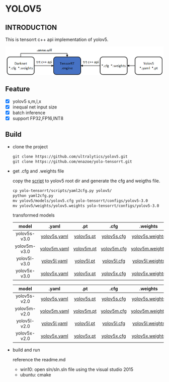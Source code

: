 # YOLOV5

## INTRODUCTION

This is tensorrt c++ api implementation of yolov5.

![](./configs/yolo-trt.png)
 
## Feature

- [x] yolov5 s,m,l,x
- [x] inequal net input  size
- [x] batch inference
- [x] support FP32,FP16,INT8

## Build

- clone the project

    ```shell
    git clone https://github.com/ultralytics/yolov5.git
    git clone https://github.com/enazoe/yolo-tensorrt.git
    ```

- get .cfg and .weights file

    copy the [script](./scripts/yaml2cfg.py) to yolov5 root dir and generate the cfg and weigths file.
    ```shell
    cp yolo-tensorrt/scripts/yaml2cfg.py yolov5/
    python yaml2cfg.py
    mv yolov5/models/yolov5.cfg yolo-tensorrt/configs/yolov5-3.0
    mv yolov5/weights/yolov5.weights yolo-tensorrt/configs/yolov5-3.0
    ```
    
    transformed models
    
    |    model     |                            .yaml                             |                             .pt                              |                             .cfg                             |                           .weights                           |
    | :----------: | :----------------------------------------------------------: | :----------------------------------------------------------: | :----------------------------------------------------------: | :----------------------------------------------------------: |
    | yolov5s-v3.0 | [yolov5s.yaml](https://github.com/ultralytics/yolov5/releases/tag/v3.0) | [yolov5s.pt](https://github.com/ultralytics/yolov5/releases/tag/v3.0) | [yolov5s.cfg](https://mega.nz/folder/7iYTSARZ#-T3xXHBjRAUhOwdEe_ajKw) | [yolov5s.weights](https://mega.nz/folder/7iYTSARZ#-T3xXHBjRAUhOwdEe_ajKw) |
    | yolov5m-v3.0 | [yolov5m.yaml](https://github.com/ultralytics/yolov5/releases/tag/v3.0) | [yolov5m.pt](https://github.com/ultralytics/yolov5/releases/tag/v3.0) | [yolov5m.cfg](https://mega.nz/folder/7iYTSARZ#-T3xXHBjRAUhOwdEe_ajKw) | [yolov5m.weights](https://mega.nz/folder/7iYTSARZ#-T3xXHBjRAUhOwdEe_ajKw) |
    | yolov5l-v3.0 | [yolov5l.yaml](https://github.com/ultralytics/yolov5/releases/tag/v3.0) | [yolov5l.pt](https://github.com/ultralytics/yolov5/releases/tag/v3.0) | [yolov5l.cfg](https://mega.nz/folder/7iYTSARZ#-T3xXHBjRAUhOwdEe_ajKw) | [yolov5l.weights](https://mega.nz/folder/7iYTSARZ#-T3xXHBjRAUhOwdEe_ajKw) |
    | yolov5x-v3.0 | [yolov5x.yaml](https://github.com/ultralytics/yolov5/releases/tag/v3.0) | [yolov5x.pt](https://github.com/ultralytics/yolov5/releases/tag/v3.0) | [yolov5x.cfg](https://mega.nz/folder/7iYTSARZ#-T3xXHBjRAUhOwdEe_ajKw) | [yolov5x.weights](https://mega.nz/folder/7iYTSARZ#-T3xXHBjRAUhOwdEe_ajKw) |
    
    |    model     |                            .yaml                             |                             .pt                              |                             .cfg                             |                           .weights                           |
    | :----------: | :----------------------------------------------------------: | :----------------------------------------------------------: | :----------------------------------------------------------: | :----------------------------------------------------------: |
    | yolov5s-v2.0 | [yolov5s.yaml](https://github.com/ultralytics/yolov5/releases/tag/v2.0) | [yolov5s.pt](https://github.com/ultralytics/yolov5/releases/tag/v2.0) | [yolov5s.cfg](https://mega.nz/folder/7iYTSARZ#-T3xXHBjRAUhOwdEe_ajKw) | [yolov5s.weights](https://mega.nz/folder/7iYTSARZ#-T3xXHBjRAUhOwdEe_ajKw) |
    | yolov5m-v2.0 | [yolov5m.yaml](https://github.com/ultralytics/yolov5/releases/tag/v2.0) | [yolov5m.pt](https://github.com/ultralytics/yolov5/releases/tag/v2.0) | [yolov5m.cfg](https://mega.nz/folder/7iYTSARZ#-T3xXHBjRAUhOwdEe_ajKw) | [yolov5m.weights](https://mega.nz/folder/7iYTSARZ#-T3xXHBjRAUhOwdEe_ajKw) |
    | yolov5l-v2.0 | [yolov5l.yaml](https://github.com/ultralytics/yolov5/releases/tag/v2.0) | [yolov5l.pt](https://github.com/ultralytics/yolov5/releases/tag/v2.0) | [yolov5l.cfg](https://mega.nz/folder/7iYTSARZ#-T3xXHBjRAUhOwdEe_ajKw) | [yolov5l.weights](https://mega.nz/folder/7iYTSARZ#-T3xXHBjRAUhOwdEe_ajKw) |
    | yolov5x-v2.0 | [yolov5x.yaml](https://github.com/ultralytics/yolov5/releases/tag/v2.0) | [yolov5x.pt](https://github.com/ultralytics/yolov5/releases/tag/v2.0) | [yolov5x.cfg](https://mega.nz/folder/7iYTSARZ#-T3xXHBjRAUhOwdEe_ajKw) | [yolov5x.weights](https://mega.nz/folder/7iYTSARZ#-T3xXHBjRAUhOwdEe_ajKw) |
    
- build and run

    reference the readme.md

    - win10: open sln/sln.sln file using the visual studio 2015
    - ubuntu: cmake

